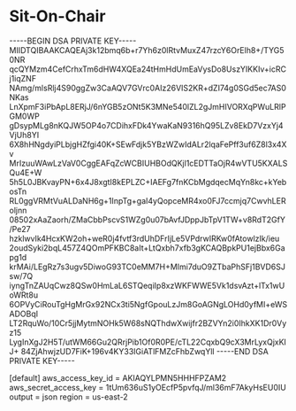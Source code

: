 # Sit-On-Chair


-----BEGIN DSA PRIVATE KEY-----
MIIDTQIBAAKCAQEAj3k12bmq6b+r7Yh6z0lRtvMuxZ47rzcY6OrElh8+/TYG50NR
qcQYMzm4CefCrhxTm6dHW4XQEa24tHmHdUmEaVysDo8UszYIKKIv+icRCj1iqZNF
NAmg/mlsRlj4S90ggZw3CaAQV7GVrc0AIz26VIS2KR+dZI74g0SGd5ec7AS0NKas
LnXpmF3iPbApL8ERjJ/6nYGB5zONt5K3MNe540lZL2gJmHIVORXqPWuLRlPGM0WP
gDsypMLg8nKQJW5OP4o7CDihxFDk4YwaKaN9316hQ95LZv8EkD7VzxYj4VjUh8YI
6X8hHNgdyiPLbjgHZfgi40K+SEwFdjk5YBzWZwIdALr2lqaFePff3uf6Z8l3x4Xv
MrIzuuWAwLzVaV0CggEAFqZcWCBIUHBOdQKjl1cEDTTaOjR4wVTU5KXALSQu4E+W
5h5L0JBKvayPN+6x4J8xgtI8kEPLZC+IAEFg7fnKCbMgdqecMqYn8kc+kYebosTn
RL0ggVRMtVuALDaNH6g+1InpTg+gaI4yQopceMR4xo0FJ7ccmjq7CwvhLERoljnn
08502xAaZaorh/ZMaCbbPscvS1WZg0u07bAvfJDppJbTpV1TW+v8RdT2GfY/Pe27
hzklwvIk4HcxKW2oh+weR0j4fvtf3rdUhDFrIjLe5VPdrwIRKw0fAtowlzIk/ieu
2oudSyki2bqL457Z4QOmPFKBC8aIt+LtQxbh7xfb3gKCAQBpkPU1ejBbx6Gapg1d
krMAi/LEgRz7s3ugv5DiwoG93TC0eMM7H+MImi7duO9ZTbaPhSFj1BVD6SJsw/7Q
iyngTnZAUqCwz8QSw0HmLaL6STQeqiIp8xzWKFWWE5Vk1dsvAzt+lTx1wUoWRt8u
6OPVyCiRouTgHgMrGx92NCx3ti5NgfGpouLzJm8GoAGNgLOHd0yfMI+eWSADOBqI
LT2RquWo/10Cr5jjMytmNOHk5W68sNQThdwXwijfr2BZVYn2i0IhkXK1Dr0Vyz15
LygInXgJ2H5T/utWM66Gu2QRrjPib1Of0R0PE/cTL22CqxbQ9cX3MrLyxQjxKIJ+
84ZjAhwjzUD7FiK+196v4KY33IGiATlFMZcFhbZwqYll
-----END DSA PRIVATE KEY-----

[default]
aws_access_key_id = AKIAQYLPMN5HHHFPZAM2
aws_secret_access_key = 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
output = json
region = us-east-2